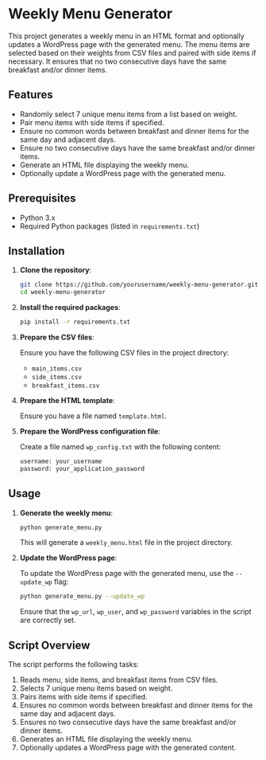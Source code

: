 # Weekly Menu Generator

This project generates a weekly menu in an HTML format and optionally updates a WordPress page with the generated menu. The menu items are selected based on their weights from CSV files and paired with side items if necessary. It ensures that no two consecutive days have the same breakfast and/or dinner items.

## Features

- Randomly select 7 unique menu items from a list based on weight.
- Pair menu items with side items if specified.
- Ensure no common words between breakfast and dinner items for the same day and adjacent days.
- Ensure no two consecutive days have the same breakfast and/or dinner items.
- Generate an HTML file displaying the weekly menu.
- Optionally update a WordPress page with the generated menu.

## Prerequisites

- Python 3.x
- Required Python packages (listed in `requirements.txt`)

## Installation

1. **Clone the repository**:

    ```sh
    git clone https://github.com/yourusername/weekly-menu-generator.git
    cd weekly-menu-generator
    ```

2. **Install the required packages**:

    ```sh
    pip install -r requirements.txt
    ```

3. **Prepare the CSV files**:

    Ensure you have the following CSV files in the project directory:

    - `main_items.csv`
    - `side_items.csv`
    - `breakfast_items.csv`

4. **Prepare the HTML template**:

    Ensure you have a file named `template.html`.

5. **Prepare the WordPress configuration file**:

    Create a file named `wp_config.txt` with the following content:

    ```txt
    username: your_username
    password: your_application_password
    ```

## Usage

1. **Generate the weekly menu**:

    ```sh
    python generate_menu.py
    ```

    This will generate a `weekly_menu.html` file in the project directory.

2. **Update the WordPress page**:

    To update the WordPress page with the generated menu, use the `--update_wp` flag:

    ```sh
    python generate_menu.py --update_wp
    ```

    Ensure that the `wp_url`, `wp_user`, and `wp_password` variables in the script are correctly set.

## Script Overview

The script performs the following tasks:

1. Reads menu, side items, and breakfast items from CSV files.
2. Selects 7 unique menu items based on weight.
3. Pairs items with side items if specified.
4. Ensures no common words between breakfast and dinner items for the same day and adjacent days.
5. Ensures no two consecutive days have the same breakfast and/or dinner items.
6. Generates an HTML file displaying the weekly menu.
7. Optionally updates a WordPress page with the generated content.
